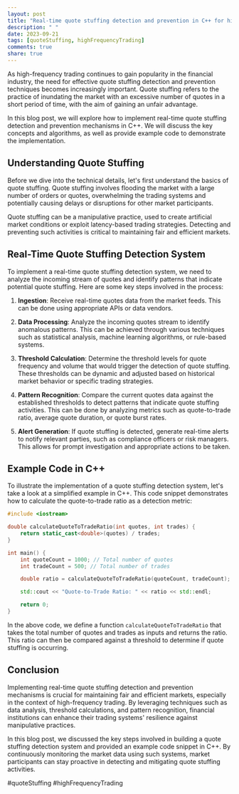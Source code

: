 ```yaml
---
layout: post
title: "Real-time quote stuffing detection and prevention in C++ for high-frequency trading"
description: " "
date: 2023-09-21
tags: [quoteStuffing, highFrequencyTrading]
comments: true
share: true
---
```


As high-frequency trading continues to gain popularity in the financial industry, the need for effective quote stuffing detection and prevention techniques becomes increasingly important. Quote stuffing refers to the practice of inundating the market with an excessive number of quotes in a short period of time, with the aim of gaining an unfair advantage.

In this blog post, we will explore how to implement real-time quote stuffing detection and prevention mechanisms in C++. We will discuss the key concepts and algorithms, as well as provide example code to demonstrate the implementation.

## Understanding Quote Stuffing

Before we dive into the technical details, let's first understand the basics of quote stuffing. Quote stuffing involves flooding the market with a large number of orders or quotes, overwhelming the trading systems and potentially causing delays or disruptions for other market participants.

Quote stuffing can be a manipulative practice, used to create artificial market conditions or exploit latency-based trading strategies. Detecting and preventing such activities is critical to maintaining fair and efficient markets.

## Real-Time Quote Stuffing Detection System

To implement a real-time quote stuffing detection system, we need to analyze the incoming stream of quotes and identify patterns that indicate potential quote stuffing. Here are some key steps involved in the process:

1. **Ingestion**: Receive real-time quotes data from the market feeds. This can be done using appropriate APIs or data vendors.

2. **Data Processing**: Analyze the incoming quotes stream to identify anomalous patterns. This can be achieved through various techniques such as statistical analysis, machine learning algorithms, or rule-based systems.

3. **Threshold Calculation**: Determine the threshold levels for quote frequency and volume that would trigger the detection of quote stuffing. These thresholds can be dynamic and adjusted based on historical market behavior or specific trading strategies.

4. **Pattern Recognition**: Compare the current quotes data against the established thresholds to detect patterns that indicate quote stuffing activities. This can be done by analyzing metrics such as quote-to-trade ratio, average quote duration, or quote burst rates.

5. **Alert Generation**: If quote stuffing is detected, generate real-time alerts to notify relevant parties, such as compliance officers or risk managers. This allows for prompt investigation and appropriate actions to be taken.

## Example Code in C++

To illustrate the implementation of a quote stuffing detection system, let's take a look at a simplified example in C++. This code snippet demonstrates how to calculate the quote-to-trade ratio as a detection metric:

```cpp
#include <iostream>

double calculateQuoteToTradeRatio(int quotes, int trades) {
    return static_cast<double>(quotes) / trades;
}

int main() {
    int quoteCount = 1000; // Total number of quotes
    int tradeCount = 500; // Total number of trades

    double ratio = calculateQuoteToTradeRatio(quoteCount, tradeCount);

    std::cout << "Quote-to-Trade Ratio: " << ratio << std::endl;

    return 0;
}
```

In the above code, we define a function `calculateQuoteToTradeRatio` that takes the total number of quotes and trades as inputs and returns the ratio. This ratio can then be compared against a threshold to determine if quote stuffing is occurring.

## Conclusion

Implementing real-time quote stuffing detection and prevention mechanisms is crucial for maintaining fair and efficient markets, especially in the context of high-frequency trading. By leveraging techniques such as data analysis, threshold calculations, and pattern recognition, financial institutions can enhance their trading systems' resilience against manipulative practices.

In this blog post, we discussed the key steps involved in building a quote stuffing detection system and provided an example code snippet in C++. By continuously monitoring the market data using such systems, market participants can stay proactive in detecting and mitigating quote stuffing activities.

#quoteStuffing #highFrequencyTrading